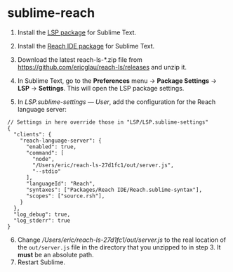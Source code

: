 # sublime-reach

1. Install the [LSP package](https://github.com/sublimelsp/LSP) for Sublime Text.

2. Install the [Reach IDE package](https://github.com/chrisnevers/reach-ide-sublime) for Sublime Text.

3. Download the latest reach-ls-*.zip file from https://github.com/ericglau/reach-ls/releases and unzip it.

4. In Sublime Text, go to the **Preferences** menu → **Package Settings** → **LSP** → **Settings**. This will open the LSP package settings.

5. In _LSP.sublime-settings — User_, add the configuration for the Reach language server:

```
// Settings in here override those in "LSP/LSP.sublime-settings"
{
  "clients": {
    "reach-language-server": {
      "enabled": true,
      "command": [
        "node",
        "/Users/eric/reach-ls-27d1fc1/out/server.js",
        "--stdio"
      ],
      "languageId": "Reach",
      "syntaxes": ["Packages/Reach IDE/Reach.sublime-syntax"],
      "scopes": ["source.rsh"],
    }
  },
  "log_debug": true,
  "log_stderr": true
}

```
6. Change _/Users/eric/reach-ls-27d1fc1/out/server.js_ to the real location of the `out/server.js` file in the directory that you unzipped to in step 3. It **must** be an absolute path.  
7. Restart Sublime.

